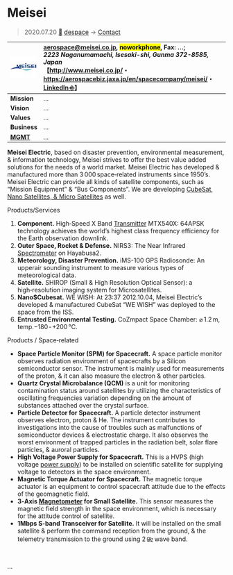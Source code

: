 # Meisei
> 2020.07.20 [🚀](../../index/index.md) [despace](../index.md) → [Contact](../contact.md)

|[![](../f/con/m/meisei_logo1_thumb.jpg)](../f/con/m/meisei_logo1.png)|<aerospace@meisei.co.jp>, <mark>noworkphone</mark>, Fax: …;<br> *2223 Naganumamachi, Isesaki-shi, Gunma 372-8585, Japan*<br> 【<http://www.meisei.co.jp/>・ <https://aerospacebiz.jaxa.jp/en/spacecompany/meisei/>・ [LinkedIn ⎆](https://www.linkedin.com/company/meisei-electric/about/)】|
|:--|:--|
|**Mission**|…|
|**Vision**|…|
|**Values**|…|
|**Business**|…|
|**[MGMT](../mgmt.md)**|…|

**Meisei Electric**, based on disaster prevention, environmental measurement, & information technology, Meisei strives to offer the best value added solutions for the needs of a world market. Meisei Electric has developed & manufactured more than 3 000 space‑related instruments since 1950’s. Meisei Electric can provide all kinds of satellite components, such as “Mission Equipment” & “Bus Components”. We are developing [CubeSat, Nano Satellites, & Micro Satellites](../sc.md) as well.

Products/Services

   1. **Component.** High‑Speed X Band [Transmitter](../comms.md) MTX540X: 64APSK technology achieves the world’s highest class frequency efficiency for the Earth observation downlink.
   1. **Outer Space, Rocket & Defense.** NIRS3: The Near Infrared [Spectrometer](../sensor.md) on Hayabusa2.
   1. **Meteorology, Disaster Prevention.** iMS-100 GPS Radiosonde: An upperair sounding instrument to measure various types of meteorological data.
   1. **Satellite.** SHIROP (Small & High Resolution Optical Sensor): a high‑resolution imaging system for Microsatellites.
   1. **Nano$Cubesat.** WE WISH: At 23:37 2012.10.04, Meisei Electric’s developed & manufactured CubeSat “WE WISH” was deployed to the space from the ISS.
   1. **Entrusted Environmental Testing.** CoZmpact Space Chamber: ⌀ 1.2 m, temp.−180 ‑ +200 ℃.

Products / Space‑related

   - **Space Particle Monitor (SPM) for Spacecraft.** A space particle monitor observes radiation environment of spacecrafts by a Silicon semiconductor sensor. The instrument is mainly used for measurements of the proton, & it can also measure the electron & other particles.
   - **Quartz Crystal Microbalance (QCM)** is a unit for monitoring contamination status around satellites by utilizing the characteristics of oscillating frequencies variation depending on the amount of substances attached over the crystal surface.
   - **Particle Detector for Spacecraft.** A particle detector instrument observes electron, proton & He. The instrument contributes to investigations into the cause of troubles such as malfunctions of semiconductor devices & electrostatic charge. It also observes the worst environment of trapped particles in the radiation belt, solar flare particles, & auroral particles.
   - **High Voltage Power Supply for Spacecraft.** This is a HVPS (high voltage [power supply](../sps.md)) to be installed on scientific satellite for supplying voltage to detectors in the space environment.
   - **Magnetic Torque Actuator for Spacecraft.** The magnetic torque actuator is an equipment to control spacecraft attitude due to the effects of the geomagnetic field.
   - **3‑Axis [Magnetometer](../sensor.md) for Small Satellite.** This sensor measures the magnetic field strength in the space environment, which is necessary for the attitude control of satellite.
   - **1Mbps S‑band Transceiver for Satellite.** It will be installed on the small satellite & perform the command reception from the ground, & the telemetry transmission to the ground using 2 ㎓ wave band.

<p style="page-break-after:always"> </p>

…
